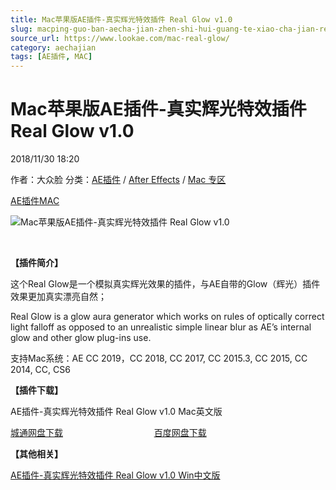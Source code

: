 ```yaml
---
title: Mac苹果版AE插件-真实辉光特效插件 Real Glow v1.0
slug: macping-guo-ban-aecha-jian-zhen-shi-hui-guang-te-xiao-cha-jian-real-glow-v1-0
source_url: https://www.lookae.com/mac-real-glow/
category: aechajian
tags: [AE插件, MAC]
---
```

# Mac苹果版AE插件-真实辉光特效插件 Real Glow v1.0

2018/11/30 18:20

作者：大众脸
分类：[AE插件](https://www.lookae.com/after-effects/aechajian/) / [After Effects](https://www.lookae.com/after-effects/) / [Mac 专区](https://www.lookae.com/mac-osx/)

[AE插件](https://www.lookae.com/tag/ae%e6%8f%92%e4%bb%b6/)[MAC](https://www.lookae.com/tag/mac/)

![Mac苹果版AE插件-真实辉光特效插件 Real Glow v1.0](https://www.lookae.com/wp-content/uploads/2015/03/RealGlow.jpg "Mac苹果版AE插件-真实辉光特效插件 Real Glow v1.0-LookAE.com")

﻿

**【插件简介】**

这个Real Glow是一个模拟真实辉光效果的插件，与AE自带的Glow（辉光）插件效果更加真实漂亮自然；

Real Glow is a glow aura generator which works on rules of optically correct light falloff as opposed to an unrealistic simple linear blur as AE’s internal glow and other glow plug-ins use.

支持Mac系统：AE CC 2019，CC 2018, CC 2017, CC 2015.3, CC 2015, CC 2014, CC, CS6

**【插件下载】**

AE插件-真实辉光特效插件 Real Glow v1.0 Mac英文版

[城通网盘下载](https://lookae.ctfile.com/fs/680462-322436004)                                     [百度网盘下载](https://pan.baidu.com/s/12RcE9FRP0R1pPuh43bML6Q)

**【其他相关】**

[AE插件-真实辉光特效插件 Real Glow v1.0 Win中文版](https://www.lookae.com/realglow/)
